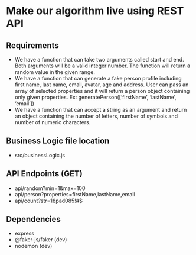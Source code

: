 # Make our algorithm live using REST API
## Requirements 
- We have a function that can take two arguments called start and end. Both arguments will be a valid integer number. The function will return a random value in the given range.
- We have a function that can generate a fake person profile including first name, last name, email, avatar, age and address. User can pass an array of selected properties and it will return a person object containing only given properties. Ex: generatePerson([’firstName’, ‘lastName’, ‘email’])
- We have a function that can accept a string as an argument and return an object containing the number of letters, number of symbols and number of numeric characters.

## Business Logic file location
- src/businessLogic.js

## API Endpoints (GET)
- api/random?min=1&max=100
- api/person?properties=firstName,lastName,email
- api/count?str=18pad085!#$

## Dependencies
- express
- @faker-js/faker (dev)
- nodemon (dev)